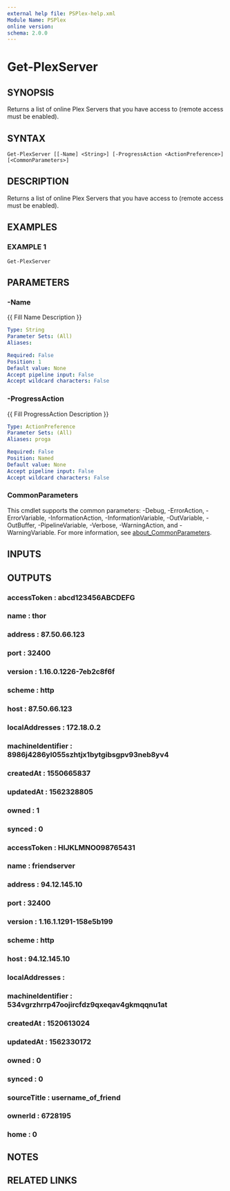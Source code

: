 ```yaml
---
external help file: PSPlex-help.xml
Module Name: PSPlex
online version:
schema: 2.0.0
---
```


# Get-PlexServer

## SYNOPSIS
Returns a list of online Plex Servers that you have access to (remote access must be enabled).

## SYNTAX

```
Get-PlexServer [[-Name] <String>] [-ProgressAction <ActionPreference>] [<CommonParameters>]
```

## DESCRIPTION
Returns a list of online Plex Servers that you have access to (remote access must be enabled).

## EXAMPLES

### EXAMPLE 1
```
Get-PlexServer
```

## PARAMETERS

### -Name
{{ Fill Name Description }}

```yaml
Type: String
Parameter Sets: (All)
Aliases:

Required: False
Position: 1
Default value: None
Accept pipeline input: False
Accept wildcard characters: False
```

### -ProgressAction
{{ Fill ProgressAction Description }}

```yaml
Type: ActionPreference
Parameter Sets: (All)
Aliases: proga

Required: False
Position: Named
Default value: None
Accept pipeline input: False
Accept wildcard characters: False
```

### CommonParameters
This cmdlet supports the common parameters: -Debug, -ErrorAction, -ErrorVariable, -InformationAction, -InformationVariable, -OutVariable, -OutBuffer, -PipelineVariable, -Verbose, -WarningAction, and -WarningVariable. For more information, see [about_CommonParameters](http://go.microsoft.com/fwlink/?LinkID=113216).

## INPUTS

## OUTPUTS

### accessToken       : abcd123456ABCDEFG
### name              : thor
### address           : 87.50.66.123
### port              : 32400
### version           : 1.16.0.1226-7eb2c8f6f
### scheme            : http
### host              : 87.50.66.123
### localAddresses    : 172.18.0.2
### machineIdentifier : 8986j4286yl055szhtjx1bytgibsgpv93neb8yv4
### createdAt         : 1550665837
### updatedAt         : 1562328805
### owned             : 1
### synced            : 0
### accessToken       : HIJKLMNO098765431
### name              : friendserver
### address           : 94.12.145.10
### port              : 32400
### version           : 1.16.1.1291-158e5b199
### scheme            : http
### host              : 94.12.145.10
### localAddresses    :
### machineIdentifier : 534vgrzhrrp47oojircfdz9qxeqav4gkmqqnu1at
### createdAt         : 1520613024
### updatedAt         : 1562330172
### owned             : 0
### synced            : 0
### sourceTitle       : username_of_friend
### ownerId           : 6728195
### home              : 0
## NOTES

## RELATED LINKS
